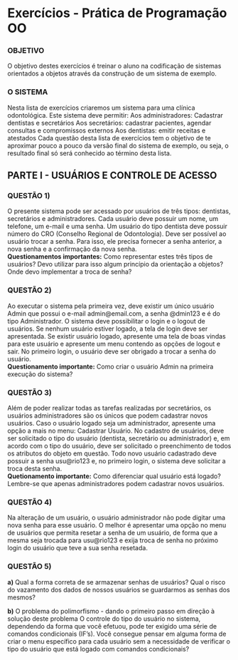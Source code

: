 <h1>Exercícios - Prática de Programação OO</h1>

<h3>OBJETIVO</h3>
O objetivo destes exercícios é treinar o aluno na codificação de sistemas orientados a objetos através da construção de um sistema de exemplo.

<h3>O SISTEMA</h3>
Nesta lista de exercícios criaremos um sistema para uma clínica odontológica. Este sistema deve permitir:
Aos administradores: Cadastrar dentistas e secretários
Aos secretários: cadastrar pacientes, agendar consultas e compromissos externos
Aos dentistas: emitir receitas e atestados
Cada questão desta lista de exercícios tem o objetivo de te aproximar pouco a pouco da versão final do sistema de exemplo, ou seja, o resultado final só será conhecido ao término desta lista.

<h2>PARTE I - USUÁRIOS E CONTROLE DE ACESSO</h2>

<h3>QUESTÃO 1)</h3>
O presente sistema pode ser acessado por usuários de três tipos: dentistas, secretários e administradores. Cada usuário deve possuir um nome, um telefone, um e-mail e uma senha. Um usuário do tipo dentista deve possuir número do CRO (Conselho Regional de Odontologia). Deve ser possível ao usuário trocar a senha. Para isso, ele precisa fornecer a senha anterior, a nova senha e a confirmação da nova senha.
<br />
<strong>Questionamentos importantes:</strong>
Como representar estes três tipos de usuários? Devo utilizar para isso algum princípio da orientação a objetos?
Onde devo implementar a troca de senha?

<h3>QUESTÃO 2)</h3>
Ao executar o sistema pela primeira vez, deve existir um único usuário Admin que possui o e-mail admin@email.com, a senha @dmin123 e é do tipo Administrador. O sistema deve possibilitar o login e o logout de usuários. Se nenhum usuário estiver logado, a tela de login deve ser apresentada. Se existir usuário logado, apresente uma tela de boas vindas para este usuário e apresente um menu contendo as opções de logout e sair. No primeiro login, o usuário deve ser obrigado a trocar a senha do usuário.
<br />
<strong>Questionamento importante:</strong>
Como criar o usuário Admin na primeira execução do sistema?

<h3>QUESTÃO 3)</h3>
Além de poder realizar todas as tarefas realizadas por secretários, os usuários administradores são os únicos que podem cadastrar novos usuários. Caso o usuário logado seja um administrador, apresente uma opção a mais no menu: Cadastrar Usuário. No cadastro de usuários, deve ser solicitado o tipo do usuário (dentista, secretário ou administrador) e, em acordo com o tipo do usuário, deve ser solicitado o preenchimento de todos os atributos do objeto em questão. Todo novo usuário cadastrado deve possuir a senha usu@rio123 e, no primeiro login, o sistema deve solicitar a troca desta senha. 
<br />
<strong>Quetionamento importante:</strong>
Como diferenciar qual usuário está logado? Lembre-se que apenas administradores podem cadastrar novos usuários.

<h3>QUESTÃO 4)</h3>
Na alteração de um usuário, o usuário administrador não pode digitar uma nova senha para esse usuário. O melhor é apresentar uma opção no menu de usuários que permita resetar a senha de um usuário, de forma que a mesma seja trocada para usu@rio123 e exija troca de senha no próximo login do usuário que teve a sua senha resetada.
 
<h3>QUESTÃO 5)</h3>
<strong>a)</strong> Qual a forma correta de se armazenar senhas de usuários?
Qual o risco do vazamento dos dados de nossos usuários se guardarmos as senhas dos mesmos?

<strong>b)</strong> O problema do polimorfismo - dando o primeiro passo em direção à solução deste problema
O controle do tipo do usuário no sistema, dependendo da forma que você efetuou, pode ter exigido uma série de comandos condicionais (IF’s). Você consegue pensar em alguma forma de criar o menu específico para cada usuário sem a necessidade de verificar o tipo do usuário que está logado com comandos condicionais?

